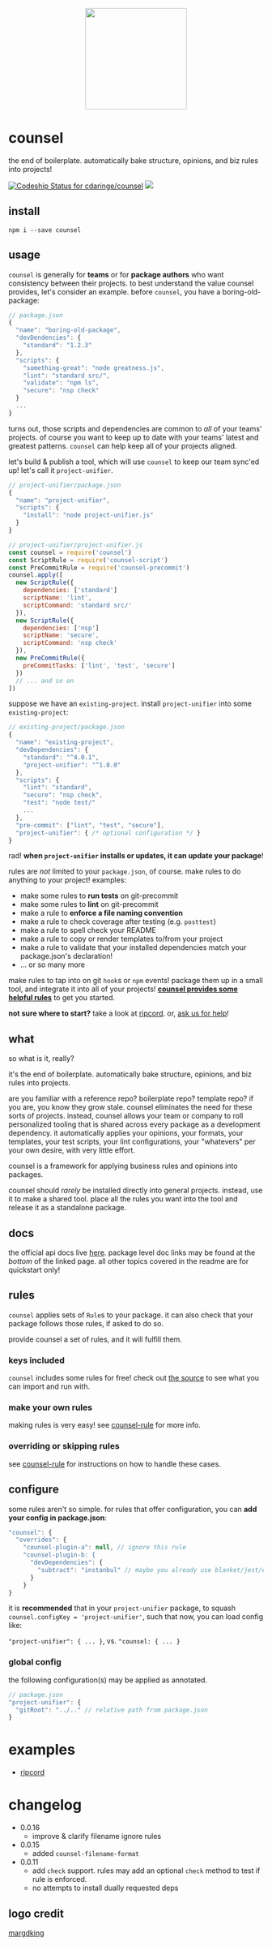 <p align="center"><img height="200px" src="https://github.com/cdaringe/counsel/raw/master/img/counsel.png" /></p>

# counsel

the end of boilerplate. automatically bake structure, opinions, and biz rules into projects!

[ ![Codeship Status for cdaringe/counsel](https://app.codeship.com/projects/38b24cc0-684a-0134-dd3d-5ade36a91ecb/status?branch=master)](https://app.codeship.com/projects/176370)
![](https://img.shields.io/badge/standardjs-%E2%9C%93-brightgreen.svg)


## install

`npm i --save counsel`

## usage

`counsel` is generally for **teams** or for **package authors** who want consistency between their projects. to best understand the value counsel provides, let's consider an example.  before `counsel`, you have a boring-old-package:

```js
// package.json
{
  "name": "boring-old-package",
  "devDendencies": {
    "standard": "1.2.3"
  },
  "scripts": {
    "something-great": "node greatness.js",
    "lint": "standard src/",
    "validate": "npm ls",
    "secure": "nsp check"
  }
  ...
}
```

turns out, those scripts and dependencies are common to _all_ of your teams' projects. of course you want to keep up to date with your teams' latest and greatest patterns.  `counsel` can help keep all of your projects aligned.

let's build & publish a tool, which will use `counsel` to keep our team sync'ed up!  let's call it `project-unifier`.

```js
// project-unifier/package.json
{
  "name": "project-unifier",
  "scripts": {
    "install": "node project-unifier.js"
  }
}
```

```js
// project-unifier/project-unifier.js
const counsel = require('counsel')
const ScriptRule = require('counsel-script')
const PreCommitRule = require('counsel-precommit')
counsel.apply([
  new ScriptRule({
    dependencies: ['standard']
    scriptName: 'lint',
    scriptCommand: 'standard src/'
  }),
  new ScriptRule({
    dependencies: ['nsp']
    scriptName: 'secure',
    scriptCommand: 'nsp check'
  }),
  new PreCommitRule({
    preCommitTasks: ['lint', 'test', 'secure']
  })
  // ... and so on
])
```

suppose we have an `existing-project`. install `project-unifier` into some `existing-project`:

```js
// existing-project/package.json
{
  "name": "existing-project",
  "devDependencies": {
    "standard": "^4.0.1",
    "project-unifier": "^1.0.0"
  },
  "scripts": {
    "lint": "standard",
    "secure": "nsp check",
    "test": "node test/"
    ...
  },
  "pre-commit": ["lint", "test", "secure"],
  "project-unifier": { /* optional configuration */ }
}
```

rad!  **when `project-unifier` installs or updates, it can update your package**!

rules are _not_ limited to your `package.json`, of course.  make rules to do anything to your project!  examples:

- make some rules to **run tests** on git-precommit
- make some rules to **lint** on git-precommit
- make a rule to **enforce a file naming convention**
- make a rule to check coverage after testing (e.g. `posttest`)
- make a rule to spell check your README
- make a rule to copy or render templates to/from your project
- make a rule to validate that your installed dependencies match your package.json's declaration!
- ... or so many more

make rules to tap into on git `hook`s or `npm` events!  package them up in a small tool, and integrate it into all of your projects! **[counsel provides some helpful rules](https://github.com/cdaringe/counsel/tree/master/packages)** to get you started.

**not sure where to start?**  take a look at [ripcord](https://github.com/cdaringe/ripcord). or, [ask us for help](https://github.com/cdaringe/counsel/issues/new)!

## what

so what is it, really?

it's the end of boilerplate. automatically bake structure, opinions, and biz rules into projects.

are you familiar with a reference repo? boilerplate repo?  template repo?  if you are, you know they grow stale.  counsel eliminates the need for these sorts of projects.  instead, counsel allows your team or company to roll personalized tooling that is shared across every package as a development dependency.  it automatically applies your opinions, your formats, your templates, your test scripts, your lint configurations, your "whatevers" per your own desire, with very little effort.

counsel is a framework for applying business rules and opinions into packages.

counsel should _rarely_ be installed directly into general projects.  instead, use it to make a shared tool.  place all the rules you want into the tool and release it as a standalone package.

## docs

the official api docs live [here](https://cdaringe.github.io/counsel/).  package level doc links may be found at the _bottom_ of the linked page.  all other topics covered in the readme are for quickstart only!

## rules

`counsel` applies sets of `Rule`s to your package.  it can also check that your package follows those rules, if asked to do so.

provide counsel a set of rules, and it will fulfill them.

### keys included

`counsel` includes some rules for free! check out [the source](https://cdaringe.github.io/counsel/packages) to see what you can import and run with.

### make your own rules

making rules is very easy!  see [counsel-rule](https://cdaringe.github.io/counsel/counsel-rule/) for more info.

### overriding or skipping rules

see [counsel-rule](https://cdaringe.github.io/counsel/counsel-rule/) for instructions on how to handle these cases.

## configure

some rules aren't so simple.  for rules that offer configuration, you can **add your config in package.json**:

```js
"counsel": {
  "overrides": {
    "counsel-plugin-a": null, // ignore this rule
    "counsel-plugin-b: {
      "devDependencies": {
        "subtract": "instanbul" // maybe you already use blanket/jest/etc, who knows!
      }
    }
}
```

it is **recommended** that in your `project-unifier` package, to squash `counsel.configKey = 'project-unifier'`, such that now, you can load config like:

`"project-unifier": { ... }`, vs. `"counsel: { ... }`


### global config

the following configuration(s) may be applied as annotated.

```js
// package.json
"project-unifier": {
  "gitRoot": "../.." // relative path from package.json
}
```

# examples

- [ripcord](https://github.com/cdaringe/ripcord)

# changelog

- 0.0.16
  - improve & clarify filename ignore rules
- 0.0.15
  - added `counsel-filename-format`
- 0.0.11
  - add `check` support. rules may add an optional `check` method to test if rule is enforced.
  - no attempts to install dually requested deps

## logo credit

[margdking](https://github.com/margdking)
